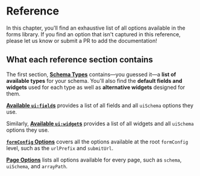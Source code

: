 # Reference

In this chapter, you'll find an exhaustive list of all options available in the
forms library. If you find an option that isn't captured in this reference,
please let us know or submit a PR to add the documentation!

<!-- TODO: Add a link for how to let us know -->
<!-- TODO: Link to the documentation repo to make it easier to submit a PR -->

## What each reference section contains
The first section, [**Schema Types**](schema-types.md) contains—you guessed it—a
**list of available types** for your schema. You'll also find the **default
fields and widgets** used for each type as well as **alternative widgets**
designed for them.

[**Available `ui:field`s**](available-uifields.md) provides a list of all fields and
all `uiSchema` options they use.

Similarly, [**Available `ui:widget`s**](./available-uiwidgets.md) provides a list of
all widgets and all `uiSchema` options they use.

[**`formConfig` Options**](./formconfig-options.md) covers all the options available
at the root `formConfig` level, such as the `urlPrefix` and `submitUrl`.

[**Page Options**](./page-options.md) lists all options available for every page,
such as `schema`, `uiSchema`, and `arrayPath`.
